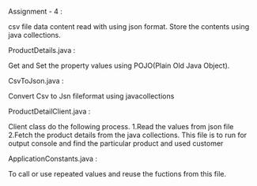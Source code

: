Assignment - 4 :

csv file data content read with using json format.
Store the contents using java collections.

ProductDetails.java :

 Get and Set the property values using POJO(Plain Old Java Object).

CsvToJson.java : 

 Convert Csv to Jsn fileformat using javacollections

ProductDetailClient.java : 

 Client class do the following process.
  1.Read the values from json file
  2.Fetch the product details from the java collections.
 This file is to run for output console and find the particular product and used customer

ApplicationConstants.java :

 To call or use repeated values and reuse the fuctions from this file.
